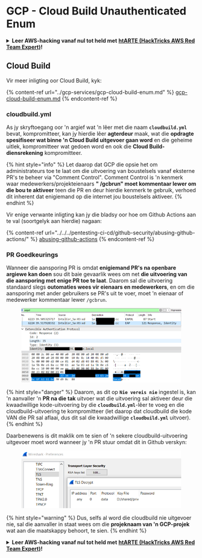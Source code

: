# GCP - Cloud Build Unauthenticated Enum

<details>

<summary><strong>Leer AWS-hacking vanaf nul tot held met</strong> <a href="https://training.hacktricks.xyz/courses/arte"><strong>htARTE (HackTricks AWS Red Team Expert)</strong></a><strong>!</strong></summary>

Ander maniere om HackTricks te ondersteun:

* As jy jou **maatskappy geadverteer wil sien in HackTricks** of **HackTricks in PDF wil aflaai** Kyk na die [**INSKRYWINGSPLANNE**](https://github.com/sponsors/carlospolop)!
* Kry die [**amptelike PEASS & HackTricks swag**](https://peass.creator-spring.com)
* Ontdek [**Die PEASS Familie**](https://opensea.io/collection/the-peass-family), ons versameling van eksklusiewe [**NFTs**](https://opensea.io/collection/the-peass-family)
* **Sluit aan by die** 💬 [**Discord-groep**](https://discord.gg/hRep4RUj7f) of die [**telegram-groep**](https://t.me/peass) of **volg** my op **Twitter** 🐦 [**@carlospolopm**](https://twitter.com/carlospolopm)**.**
* **Deel jou haktruuks deur PR's in te dien by die** [**HackTricks**](https://github.com/carlospolop/hacktricks) en [**HackTricks Cloud**](https://github.com/carlospolop/hacktricks-cloud) github-opslag.

</details>

## Cloud Build

Vir meer inligting oor Cloud Build, kyk:

{% content-ref url="../gcp-services/gcp-cloud-build-enum.md" %}
[gcp-cloud-build-enum.md](../gcp-services/gcp-cloud-build-enum.md)
{% endcontent-ref %}

### cloudbuild.yml

As jy skryftoegang oor 'n argief wat 'n lêer met die naam **`cloudbuild.yml`** bevat, kompromitteer, kan jy hierdie lêer **agterdeur** maak, wat die **opdragte spesifiseer wat binne 'n Cloud Build uitgevoer gaan word** en die geheime uitlek, kompromitteer wat gedoen word en ook die **Cloud Build-diensrekening** kompromitteer.

{% hint style="info" %}
Let daarop dat GCP die opsie het om administrateurs toe te laat om die uitvoering van boustelsels vanaf eksterne PR's te beheer via "Comment Control". Comment Control is 'n kenmerk waar medewerkers/projekteienaars **" /gcbrun" moet kommentaar lewer om die bou te aktiveer** teen die PR en deur hierdie kenmerk te gebruik, verhoed dit inherent dat enigiemand op die internet jou boustelsels aktiveer.
{% endhint %}

Vir enige verwante inligting kan jy die bladsy oor hoe om Github Actions aan te val (soortgelyk aan hierdie) nagaan:

{% content-ref url="../../../pentesting-ci-cd/github-security/abusing-github-actions/" %}
[abusing-github-actions](../../../pentesting-ci-cd/github-security/abusing-github-actions/)
{% endcontent-ref %}

### PR Goedkeurings

Wanneer die aansporing PR is omdat **enigiemand PR's na openbare argiewe kan doen** sou dit baie gevaarlik wees om net **die uitvoering van die aansporing met enige PR toe te laat**. Daarom sal die uitvoering standaard slegs **outomaties wees vir eienaars en medewerkers**, en om die aansporing met ander gebruikers se PR's uit te voer, moet 'n eienaar of medewerker kommentaar lewer `/gcbrun`.

<figure><img src="../../../.gitbook/assets/image (150).png" alt="" width="563"><figcaption></figcaption></figure>

{% hint style="danger" %}
Daarom, as dit op **`Nie vereis nie`** ingestel is, kan 'n aanvaller 'n **PR na die tak** uitvoer wat die uitvoering sal aktiveer deur die kwaadwillige kode-uitvoering by die **`cloudbuild.yml`**-lêer te voeg en die cloudbuild-uitvoering te kompromitteer (let daarop dat cloudbuild die kode VAN die PR sal aflaai, dus dit sal die kwaadwillige **`cloudbuild.yml`** uitvoer).
{% endhint %}

Daarbenewens is dit maklik om te sien of 'n sekere cloudbuild-uitvoering uitgevoer moet word wanneer jy 'n PR stuur omdat dit in Github verskyn:

<figure><img src="../../../.gitbook/assets/image (151).png" alt=""><figcaption></figcaption></figure>

{% hint style="warning" %}
Dus, selfs al word die cloudbuild nie uitgevoer nie, sal die aanvaller in staat wees om die **projeknaam van 'n GCP-projek** wat aan die maatskappy behoort, te sien.
{% endhint %}

<details>

<summary><strong>Leer AWS-hacking vanaf nul tot held met</strong> <a href="https://training.hacktricks.xyz/courses/arte"><strong>htARTE (HackTricks AWS Red Team Expert)</strong></a><strong>!</strong></summary>

Ander maniere om HackTricks te ondersteun:

* As jy jou **maatskappy geadverteer wil sien in HackTricks** of **HackTricks in PDF wil aflaai** Kyk na die [**INSKRYWINGSPLANNE**](https://github.com/sponsors/carlospolop)!
* Kry die [**amptelike PEASS & HackTricks swag**](https://peass.creator-spring.com)
* Ontdek [**Die PEASS Familie**](https://opensea.io/collection/the-peass-family), ons versameling van eksklusiewe [**NFTs**](https://opensea.io/collection/the-peass-family)
* **Sluit aan by die** 💬 [**Discord-groep**](https://discord.gg/hRep4RUj7f) of die [**telegram-groep**](https://t.me/peass) of **volg** my op **Twitter** 🐦 [**@carlospolopm**](https://twitter.com/carlospolopm)**.**
* **Deel jou haktruuks deur PR's in te dien by die** [**HackTricks**](https://github.com/carlospolop/hacktricks) en [**HackTricks Cloud**](https://github.com/carlospolop/hacktricks-cloud) github-opslag.

</details>
